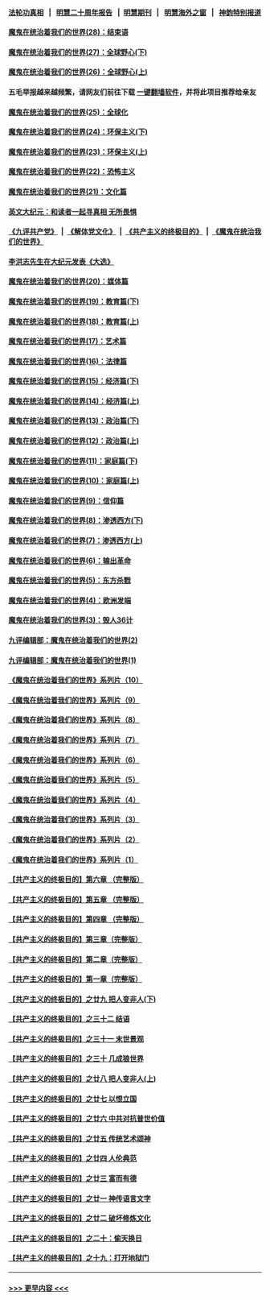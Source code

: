 #### [法轮功真相](https://github.com/gfw-breaker/truth/blob/master/README.md?t=0) &nbsp;&nbsp;|&nbsp;&nbsp; [明慧二十周年报告](https://github.com/gfw-breaker/mh-reports/blob/master/README.md?t=0) &nbsp;&nbsp;|&nbsp;&nbsp;[明慧期刊](https://github.com/gfw-breaker/mh-qikan) &nbsp;&nbsp;|&nbsp;&nbsp; [明慧海外之窗](https://github.com/gfw-breaker/mh-news/blob/master/README.md?t=0) &nbsp;&nbsp;|&nbsp;&nbsp; [神韵特别报道](https://github.com/gfw-breaker/mh-news/blob/master/shenyun.md?t=0)
#### [魔鬼在统治着我们的世界(28)：结束语](../pages/nsc422/n10936246.md?t=06092001) 
#### [魔鬼在统治着我们的世界(27)：全球野心(下)](../pages/nsc422/n10928319.md?t=06092001) 
#### [魔鬼在统治着我们的世界(26)：全球野心(上)](../pages/nsc422/n10900318.md?t=06092001) 
#### 五毛举报越来越频繁，请网友们前往下载 [一键翻墙软件](https://github.com/gfw-breaker/ssr-accounts)，并将此项目推荐给亲友
#### [魔鬼在统治着我们的世界(25)：全球化](../pages/nsc422/n10788205.md?t=06092001) 
#### [魔鬼在统治着我们的世界(24)：环保主义(下)](../pages/nsc422/n10695307.md?t=06092001) 
#### [魔鬼在统治着我们的世界(23)：环保主义(上)](../pages/nsc422/n10688613.md?t=06092001) 
#### [魔鬼在统治着我们的世界(22)：恐怖主义](../pages/nsc422/n10614727.md?t=06092001) 
#### [魔鬼在统治着我们的世界(21)：文化篇](../pages/nsc422/n10597706.md?t=06092001) 
#### [英文大纪元：和读者一起寻真相 无所畏惧](../pages/nsc422/n12542027.md?t=06092001) 
#### [《九评共产党》](https://github.com/begood0513/9ping.md/blob/master/README.md) &nbsp;|&nbsp; [《解体党文化》](../../../../jtdwh.md/blob/master/README.md)  &nbsp;|&nbsp; [《共产主义的终极目的》](../../../../gczydzjmd.md/blob/master/README.md) &nbsp;|&nbsp; [《魔鬼在统治我们的世界》](../../../../mgztzwmdsj.md/blob/master/README.md) 
#### [李洪志先生在大纪元发表《大选》](../pages/nsc422/n12534746.md?t=06092001) 
#### [魔鬼在统治着我们的世界(20)：媒体篇](../pages/nsc422/n10586579.md?t=06092001) 
#### [魔鬼在统治着我们的世界(19)：教育篇(下)](../pages/nsc422/n10564808.md?t=06092001) 
#### [魔鬼在统治着我们的世界(18)：教育篇(上)](../pages/nsc422/n10526970.md?t=06092001) 
#### [魔鬼在统治着我们的世界(17)：艺术篇](../pages/nsc422/n10499093.md?t=06092001) 
#### [魔鬼在统治着我们的世界(16)：法律篇](../pages/nsc422/n10485969.md?t=06092001) 
#### [魔鬼在统治着我们的世界(15)：经济篇(下)](../pages/nsc422/n10469975.md?t=06092001) 
#### [魔鬼在统治着我们的世界(14)：经济篇(上)](../pages/nsc422/n10457370.md?t=06092001) 
#### [魔鬼在统治着我们的世界(13)：政治篇(下)](../pages/nsc422/n10448270.md?t=06092001) 
#### [魔鬼在统治着我们的世界(12)：政治篇(上)](../pages/nsc422/n10444576.md?t=06092001) 
#### [魔鬼在统治着我们的世界(11)：家庭篇(下)](../pages/nsc422/n10440961.md?t=06092001) 
#### [魔鬼在统治着我们的世界(10)：家庭篇(上)](../pages/nsc422/n10435448.md?t=06092001) 
#### [魔鬼在统治着我们的世界(9)：信仰篇](../pages/nsc422/n10432159.md?t=06092001) 
#### [魔鬼在统治着我们的世界(8)：渗透西方(下)](../pages/nsc422/n10429603.md?t=06092001) 
#### [魔鬼在统治着我们的世界(7)：渗透西方(上)](../pages/nsc422/n10426013.md?t=06092001) 
#### [魔鬼在统治着我们的世界(6)：输出革命](../pages/nsc422/n10421536.md?t=06092001) 
#### [魔鬼在统治着我们的世界(5)：东方杀戮](../pages/nsc422/n10417707.md?t=06092001) 
#### [魔鬼在统治着我们的世界(4)：欧洲发端](../pages/nsc422/n10414890.md?t=06092001) 
#### [魔鬼在统治着我们的世界(3)：毁人36计](../pages/nsc422/n10411583.md?t=06092001) 
#### [九评编辑部：魔鬼在统治着我们的世界(2)](../pages/nsc422/n10410036.md?t=06092001) 
#### [九评编辑部：魔鬼在统治着我们的世界(1)](../pages/nsc422/n10406825.md?t=06092001) 
#### [《魔鬼在统治着我们的世界》系列片（10）](../pages/nsc422/n12292670.md?t=06092001) 
#### [《魔鬼在统治着我们的世界》系列片（9）](../pages/nsc422/n12290859.md?t=06092001) 
#### [《魔鬼在统治着我们的世界》系列片（8）](../pages/nsc422/n12287445.md?t=06092001) 
#### [《魔鬼在统治着我们的世界》系列片（7）](../pages/nsc422/n12283425.md?t=06092001) 
#### [《魔鬼在统治着我们的世界》系列片（6）](../pages/nsc422/n12282314.md?t=06092001) 
#### [《魔鬼在统治着我们的世界》系列片（5）](../pages/nsc422/n12281419.md?t=06092001) 
#### [《魔鬼在统治着我们的世界》系列片（4）](../pages/nsc422/n12274024.md?t=06092001) 
#### [《魔鬼在统治着我们的世界》系列片（3）](../pages/nsc422/n12271322.md?t=06092001) 
#### [《魔鬼在统治着我们的世界》系列片（2）](../pages/nsc422/n12269049.md?t=06092001) 
#### [《魔鬼在统治着我们的世界》系列片（1）](../pages/nsc422/n12267575.md?t=06092001) 
#### [【共产主义的终极目的】第六章 （完整版）](../pages/nsc422/n11428913.md?t=06092001) 
#### [【共产主义的终极目的】第五章 （完整版）](../pages/nsc422/n11428912.md?t=06092001) 
#### [【共产主义的终极目的】第四章 （完整版）](../pages/nsc422/n11428907.md?t=06092001) 
#### [【共产主义的终极目的】第三章（完整版）](../pages/nsc422/n11428848.md?t=06092001) 
#### [【共产主义的终极目的】第二章（完整版）](../pages/nsc422/n11428831.md?t=06092001) 
#### [【共产主义的终极目的】第一章（完整版）](../pages/nsc422/n11417651.md?t=06092001) 
#### [【共产主义的终极目的】之廿九 把人变非人(下)](../pages/nsc422/n11344140.md?t=06092001) 
#### [【共产主义的终极目的】之三十二 结语](../pages/nsc422/n11360535.md?t=06092001) 
#### [【共产主义的终极目的】之三十一 末世景观](../pages/nsc422/n11351129.md?t=06092001) 
#### [【共产主义的终极目的】之三十 几成狼世界](../pages/nsc422/n11348280.md?t=06092001) 
#### [【共产主义的终极目的】之廿八 把人变非人(上)](../pages/nsc422/n11340492.md?t=06092001) 
#### [【共产主义的终极目的】之廿七 以恨立国](../pages/nsc422/n11336944.md?t=06092001) 
#### [【共产主义的终极目的】之廿六 中共对抗普世价值](../pages/nsc422/n11324785.md?t=06092001) 
#### [【共产主义的终极目的】之廿五 传统艺术颂神](../pages/nsc422/n11296396.md?t=06092001) 
#### [【共产主义的终极目的】之廿四 人伦典范](../pages/nsc422/n11296397.md?t=06092001) 
#### [【共产主义的终极目的】之廿三 富而有德](../pages/nsc422/n11283598.md?t=06092001) 
#### [【共产主义的终极目的】之廿一 神传语言文字](../pages/nsc422/n11263265.md?t=06092001) 
#### [【共产主义的终极目的】之廿二 破坏修炼文化](../pages/nsc422/n11245728.md?t=06092001) 
#### [【共产主义的终极目的】之二十：偷天换日](../pages/nsc422/n11238846.md?t=06092001) 
#### [【共产主义的终极目的】之十九：打开地狱门](../pages/nsc422/n11206376.md?t=06092001) 

----
#### [ >>> 更早内容 <<< ](../indexes/nsc422-earlier.md)
